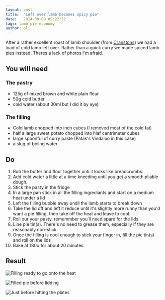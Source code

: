```yaml
---
layout: post
title:  "Left over lamb becomes spicy pie"
date:   2014-09-09 09:22:52
tags: lamb pie economy
author: oli
---
```


After a rather excellent roast of lamb shoulder (from [Cranstons](http://www.cranstons.net/)) we had a load of cold lamb left over.  Rather than a quick curry we made spiced lamb pies instead.  Theres a lack of photos I'm afraid.


## You will need

### The pastry
* 125g of mixed brown and white plain flour
* 50g cold butter
* cold water (about 30ml but I did it by eye)

### The filling

* Cold lamb chopped into inch cubes (I removed most of the cold fat)
* half a large sweet potato chopped into hlaf centrimeter cubes
* large spoonful of curry paste (Patak's Vindaloo in this case)
* a slug of boilng water



## Do

1. Rub the butter and flour together unti it looks like breadcrumbs.
2. Add cold water a little at a time kneeding until you get a smooth pliable dough.
3. Stick the pasty in the fridge
4. In a large pan stick in all the filling ingrediants and start on a medium heat under a lid
5. Left the filling bubble away undil the lamb starts to break down
6. Take the lid off and left it reduce until it's slightly more runny than you'd want a pie filling, then take off the heat and leave to cool.
7. Roll our your pasty, rememmber you'll need spare for the lids.
8. Line pie tin(s).  There's no need to grease them, especially if they are reasonably non-stick.
9. Once the filling is cool enough to stick your finger in, fill the pie tin(s) and roll on the lids
10. Bake at 180o for about 20 minutes.

## Result

![Filling ready to go onto the heat](https://lh4.googleusercontent.com/-TOSVYeiPdZI/VAtHiaxyNZI/AAAAAAAAGrE/7b7jaxxHH5Q/w419-h558-no/IMG_20140906_184046.jpg "Filling ready to go onto the heat")

![Filled pie before lidding](https://lh3.googleusercontent.com/-A3f5F39MM7E/VAtMJDmQhkI/AAAAAAAAGrU/f85HLFKnAVY/w419-h558-no/IMG_20140906_190029.jpg "Filled pie before lidding")

![Just before hitting the plates](https://lh6.googleusercontent.com/-XLqJI4YJOiI/VAtT_E_RhgI/AAAAAAAAGro/RaL-obWDX3o/w419-h558-no/IMG_20140906_193358.jpg "Just before hitting the plates")